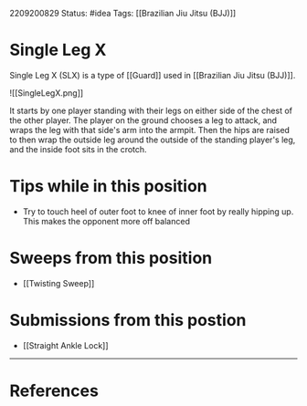 2209200829
Status: #idea
Tags: [[Brazilian Jiu Jitsu (BJJ)]]

# Single Leg X

Single Leg X (SLX) is a type of [[Guard]] used in [[Brazilian Jiu Jitsu (BJJ)]]. 

![[SingleLegX.png]]

It starts by one player standing with their legs on either side of the chest of the other player. The player on the ground chooses a leg to attack, and wraps the leg with that side's arm into the armpit. Then the hips are raised to then wrap the outside leg around the outside of the standing player's leg, and the inside foot sits in the crotch.

# Tips while in this position
* Try to touch heel of outer foot to knee of inner foot by really hipping up. This makes the opponent more off balanced

# Sweeps from this position
* [[Twisting Sweep]]

# Submissions from this postion
* [[Straight Ankle Lock]]

---
# References